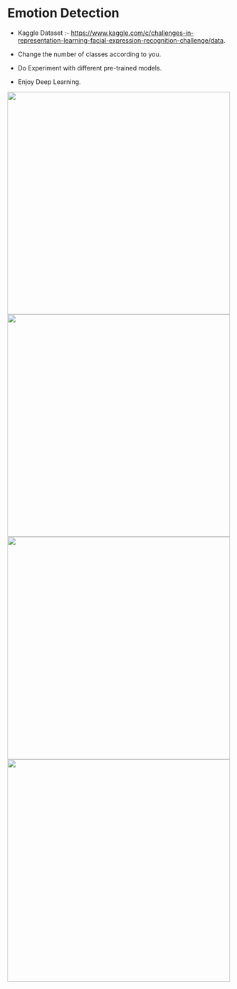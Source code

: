 # Emotion Detection

- Kaggle Dataset :- https://www.kaggle.com/c/challenges-in-representation-learning-facial-expression-recognition-challenge/data.

- Change the number of classes according to you.

- Do Experiment with different pre-trained models.

- Enjoy Deep Learning.

<img src="https://user-images.githubusercontent.com/49981970/66385330-f214bb80-e9dd-11e9-8388-07ad48d03dd2.jpg" width="500" height="500">
<img src="https://user-images.githubusercontent.com/49981970/66385331-f214bb80-e9dd-11e9-9cfc-70b6dbad0e55.jpg" width="500" height="500">
<img src="https://user-images.githubusercontent.com/49981970/66385333-f214bb80-e9dd-11e9-9105-a24309d362dc.jpg" width="500" height="500">
<img src="https://user-images.githubusercontent.com/49981970/66385313-ea551700-e9dd-11e9-847b-0765572833a6.jpg" width="500" height="500">

